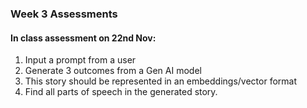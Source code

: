 ### Week 3 Assessments

#### In class assessment on 22nd Nov:
1. Input a prompt from a user
2. Generate 3 outcomes from a Gen AI model
3. This story should be represented in an embeddings/vector format
4. Find all parts of speech in the generated story. 
